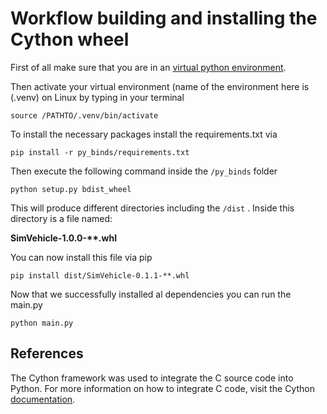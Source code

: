 # Workflow building and installing the Cython wheel
First of all make sure that you are in an [virtual python environment](https://packaging.python.org/guides/installing-using-pip-and-virtual-environments/).

Then activate your virtual environment (name of the environment here is (.venv) on Linux by typing in your terminal
```
source /PATHTO/.venv/bin/activate
```   
To install the necessary packages install the requirements.txt via
```
pip install -r py_binds/requirements.txt
```
Then execute the following command inside the `/py_binds` folder
```
python setup.py bdist_wheel
```
This will produce different directories including the `/dist` . Inside this directory is a file named:

__SimVehicle-1.0.0-**.whl__

You can now install this file via pip
```
pip install dist/SimVehicle-0.1.1-**.whl
````

Now that we successfully installed al dependencies you can run the main.py
```
python main.py
````

## References
The Cython framework was used to integrate the C source code into Python.
For more information on how to integrate C code, visit the Cython [documentation](https://cython.readthedocs.io/en/latest/src/quickstart/overview.html).
